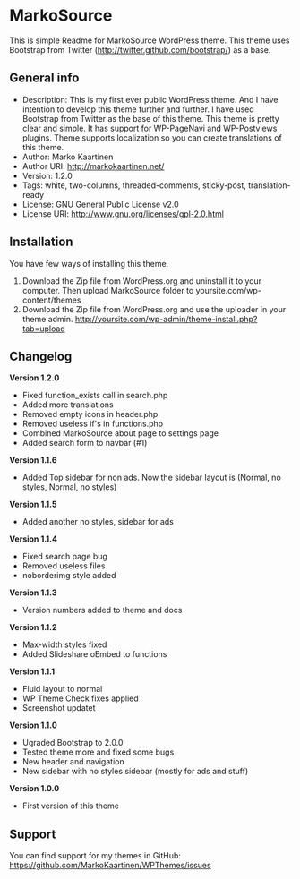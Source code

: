 MarkoSource
===========

This is simple Readme for MarkoSource WordPress theme. This theme uses Bootstrap from Twitter (http://twitter.github.com/bootstrap/) as a base.

General info
------------

* Description: This is my first ever public WordPress theme. And I have intention to develop this theme further and further. I have used Bootstrap from Twitter as the base of this theme. This theme is pretty clear and simple. It has support for WP-PageNavi and WP-Postviews plugins. Theme supports localization so you can create translations of this theme. 
* Author: Marko Kaartinen
* Author URI: http://markokaartinen.net/
* Version: 1.2.0
* Tags: white, two-columns, threaded-comments, sticky-post, translation-ready
* License: GNU General Public License v2.0
* License URI: http://www.gnu.org/licenses/gpl-2.0.html


Installation
------------

You have few ways of installing this theme.

1. Download the Zip file from WordPress.org and uninstall it to your computer. Then upload MarkoSource folder to yoursite.com/wp-content/themes
2. Download the Zip file from WordPress.org and use the uploader in your theme admin. http://yoursite.com/wp-admin/theme-install.php?tab=upload

Changelog
---------

__Version 1.2.0__

* Fixed function_exists call in search.php
* Added more translations
* Removed empty icons in header.php
* Removed useless if's in functions.php
* Combined MarkoSource about page to settings page
* Added search form to navbar (#1)

__Version 1.1.6__

* Added Top sidebar for non ads. Now the sidebar layout is (Normal, no styles, Normal, no styles)

__Version 1.1.5__

* Added another no styles, sidebar for ads

__Version 1.1.4__

* Fixed search page bug
* Removed useless files
* noborderimg style added

__Version 1.1.3__

* Version numbers added to theme and docs

__Version 1.1.2__

* Max-width styles fixed
* Added Slideshare oEmbed to functions

__Version 1.1.1__

* Fluid layout to normal
* WP Theme Check fixes applied
* Screenshot updatet

__Version 1.1.0__

* Ugraded Bootstrap to 2.0.0
* Tested theme more and fixed some bugs
* New header and navigation
* New sidebar with no styles sidebar (mostly for ads and stuff)

__Version 1.0.0__

* First version of this theme

Support
-------

You can find support for my themes in GitHub: https://github.com/MarkoKaartinen/WPThemes/issues
